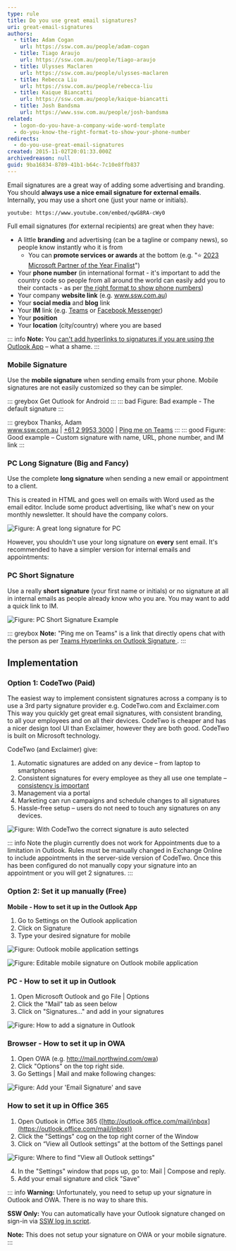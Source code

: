 ```yaml
---
type: rule
title: Do you use great email signatures?
uri: great-email-signatures
authors:
  - title: Adam Cogan
    url: https://ssw.com.au/people/adam-cogan
  - title: Tiago Araujo
    url: https://ssw.com.au/people/tiago-araujo
  - title: Ulysses Maclaren
    url: https://ssw.com.au/people/ulysses-maclaren
  - title: Rebecca Liu
    url: https://ssw.com.au/people/rebecca-liu
  - title: Kaique Biancatti
    url: https://ssw.com.au/people/kaique-biancatti
  - title: Josh Bandsma
    url: https://www.ssw.com.au/people/josh-bandsma
related:
  - logon-do-you-have-a-company-wide-word-template
  - do-you-know-the-right-format-to-show-your-phone-number
redirects:
  - do-you-use-great-email-signatures
created: 2015-11-02T20:01:33.000Z
archivedreason: null
guid: 9ba16834-8789-41b1-b64c-7c10e8ffb837
---
```

Email signatures are a great way of adding some advertising and branding. You should **always use a nice email signature for external emails**. Internally, you may use a short one (just your name or initials).

`youtube: https://www.youtube.com/embed/qwG8RA-cWy0`

<!--endintro-->

Full email signatures (for external recipients) are great when they have:

* A little **branding** and advertising (can be a tagline or company news), so people know instantly who it is from
  * You can **promote services or awards** at the bottom (e.g. "⭐️ [2023 Microsoft Partner of the Year Finalist](https://www.ssw.com.au/SSW/Consulting/Case-Study/Shepherd-Centre.aspx)")
* Your **phone number** (in international format - it's important to add the country code so people from all around the world can easily add you to their contacts - as per [the right format to show phone numbers](/do-you-know-the-right-format-to-show-your-phone-number))
* Your company **website link** (e.g. www.ssw.com.au)
* Your **social media** and **blog** link
* Your **IM** link (e.g. [Teams](https://www.msoutlook.info/question/teams-chat-link-in-email-signature) or [Facebook Messenger](https://medium.com/@michael_at_message/getting-a-facebook-messenger-link-and-messenger-code-dc27ee70a172))
* Your **position**
* Your **location** (city/country) where you are based

::: info
**Note:** You [can't add hyperlinks to signatures if you are using the Outlook App](https://answers.microsoft.com/en-us/outlook_com/forum/all/add-hyperlink-to-outlook-signature-on-iphone-and/56edcf68-a1ba-43c1-80cc-49b3248b25e8) – what a shame.
:::

### Mobile Signature

Use the **mobile signature** when sending emails from your phone. Mobile signatures are not easily customized so they can be simpler.

::: greybox
Get Outlook for Android
:::
::: bad
Figure: Bad example - The default signature
:::

::: greybox
Thanks, Adam  
www.ssw.com.au | [+61 2 9953 3000](tel:+61299533000) | [Ping me on Teams](https://teams.microsoft.com/l/chat/0/0?users=adamcogan@ssw.com.au)
:::
::: good
Figure: Good example – Custom signature with name, URL, phone number, and IM link
:::

### PC Long Signature (Big and Fancy)

Use the complete **long signature** when sending a new email or appointment to a client.

This is created in HTML and goes well on emails with Word used as the email editor. Include some product advertising, like what's new on your monthly newsletter. It should have the company colors.

![Figure: A great long signature for PC](adam-long-signature.jpg)

However, you shouldn't use your long signature on **every** sent email. It's recommended to have a simpler version for internal emails and appointments:

### PC Short Signature

Use a really **short signature** (your first name or initials) or no signature at all in internal emails  as people already know who you are. You may want to add a quick link to IM.

![Figure: PC Short Signature Example](adam-short-signature.jpg)

::: greybox 
**Note:** "Ping me on Teams" is a link that directly opens chat with the person as per [Teams Hyperlinks on Outlook Signature
](https://learn.microsoft.com/en-us/answers/questions/197688/teams-hyperlinks-on-outlook-signature).
:::

## Implementation

### Option 1: CodeTwo (Paid)

The easiest way to implement consistent signatures across a company is to use a 3rd party signature provider e.g. CodeTwo.com and Exclaimer.com\
This way you quickly get great email signatures, with consistent branding, to all your employees and on all their devices. CodeTwo is cheaper and has a nicer design tool UI than Exclaimer, however they are both good. CodeTwo is built on Microsoft technology.

CodeTwo (and Exclaimer) give: 

1. Automatic signatures are added on any device – from laptop to smartphones
2. Consistent signatures for every employee as they all use one template – [consistency is important](/do-you-understand-the-value-of-consistency)
3. Management via a portal
4. Marketing can run campaigns and schedule changes to all signatures
5. Hassle-free setup – users do not need to touch any signatures on any devices. 

  ![Figure: With CodeTwo the correct signature is auto selected](codetwo-adam.png)

::: info 
Note the plugin currently does not work for Appointments due to a limitation in Outlook. Rules must be manually changed in Exchange Online to include appointments in the server-side version of CodeTwo. Once this has been configured do not manually copy your signature into an appointment or you will get 2 signatures. 
:::

### Option 2: Set it up manually (Free)

**Mobile - How to set it up in the Outlook App**

1. Go to Settings on the Outlook application
2. Click on Signature
3. Type your desired signature for mobile

  ![Figure: Outlook mobile application settings](outlook-app-settings-1.jpg)

  ![Figure: Editable mobile signature on Outlook mobile application](outlook-app-settings-2.png)

### PC - How to set it up in Outlook

1. Open Microsoft Outlook and go File | Options
2. Click the "Mail" tab as seen below
3. Click on "Signatures..." and add in your signatures

  ![Figure: How to add a signature in Outlook](screen-shot-2021-10-01-at-11.20.33-am.png)

### Browser - How to set it up in OWA

1. Open OWA (e.g. http://mail.northwind.com/owa)
2. Click "Options" on the top right side. 
3. Go Settings | Mail and make following changes: 

  ![Figure: Add your 'Email Signature' and save](owa-signatures.png)

### How to set it up in Office 365

1. Open Outlook in Office 365 ([http://outlook.office.com/mail/inbox](https://outlook.office.com/mail/inbox))
2. Click the "Settings" cog on the top right corner of the Window
3. Click on “View all Outlook settings” at the bottom of the Settings panel 

  ![Figure: Where to find "View all Outlook settings"](outlook-settings-signature.png)

4. In the "Settings" window that pops up, go to: Mail | Compose and reply.
5. Add your email signature and click "Save"

::: info
**Warning:** Unfortunately, you need to setup up your signature in Outlook and OWA. There is no way to share this.

**SSW Only:** You can automatically have your Outlook signature changed on sign-in via [SSW log in script](https://github.com/SSWConsulting/LoginScript). 

**Note:** This does not setup your signature on OWA or your mobile signature.
:::
